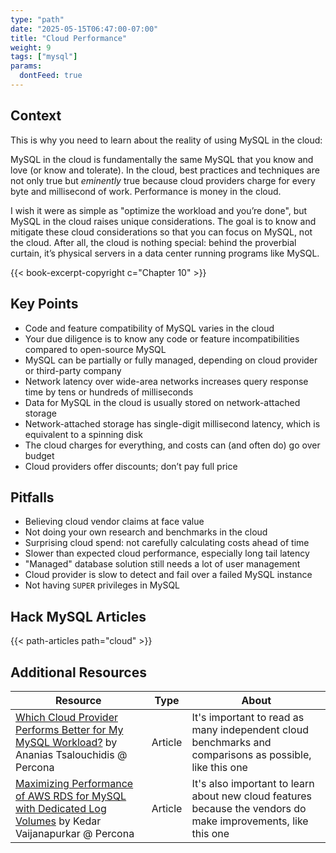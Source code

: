 ```yaml
---
type: "path"
date: "2025-05-15T06:47:00-07:00"
title: "Cloud Performance"
weight: 9
tags: ["mysql"]
params:
  dontFeed: true
---
```


## Context

This is why you need to learn about the reality of using MySQL in the cloud:

<div class="intro">
MySQL in the cloud is fundamentally the same MySQL that you know and love (or know and tolerate).
In the cloud, best practices and techniques are not only true but <i>eminently</i> true because cloud providers charge for every byte and millisecond of work.
Performance is money in the cloud.

I wish it were as simple as "optimize the workload and you’re done", but MySQL in the cloud raises unique considerations.
The goal is to know and mitigate these cloud considerations so that you can focus on MySQL, not the cloud.
After all, the cloud is nothing special: behind the proverbial curtain, it’s physical servers in a data center running programs like MySQL.

{{< book-excerpt-copyright c="Chapter 10" >}}
</div>

## Key Points

* Code and feature compatibility of MySQL varies in the cloud
* Your due diligence is to know any code or feature incompatibilities compared to open-source MySQL
* MySQL can be partially or fully managed, depending on cloud provider or third-party company
* Network latency over wide-area networks increases query response time by tens or hundreds of milliseconds
* Data for MySQL in the cloud is usually stored on network-attached storage
* Network-attached storage has single-digit millisecond latency, which is equivalent to a spinning disk
* The cloud charges for everything, and costs can (and often do) go over budget
* Cloud providers offer discounts; don’t pay full price

## Pitfalls

* Believing cloud vendor claims at face value
* Not doing your own research and benchmarks in the cloud
* Surprising cloud spend: not carefully calculating costs ahead of time
* Slower than expected cloud performance, especially long tail latency
* "Managed" database solution still needs a lot of user management
* Cloud provider is slow to detect and fail over a failed MySQL instance
* Not having `SUPER` privileges in MySQL

## Hack MySQL Articles

{{< path-articles path="cloud" >}}

## Additional Resources

| Resource | Type | About |
|----------|------|-------|
| [Which Cloud Provider Performs Better for My MySQL Workload?](https://www.percona.com/blog/which-cloud-provider-performs-better-for-my-mysql-workload/) by Ananias Tsalouchidis @ Percona|Article|It's important to read as many independent cloud benchmarks and comparisons as possible, like this one|
| [Maximizing Performance of AWS RDS for MySQL with Dedicated Log Volumes](https://www.percona.com/blog/maximizing-performance-of-aws-rds-for-mysql-with-dedicated-log-volumes/) by Kedar Vaijanapurkar @ Percona|Article|It's also important to learn about new cloud features because the vendors do make improvements, like this one|

